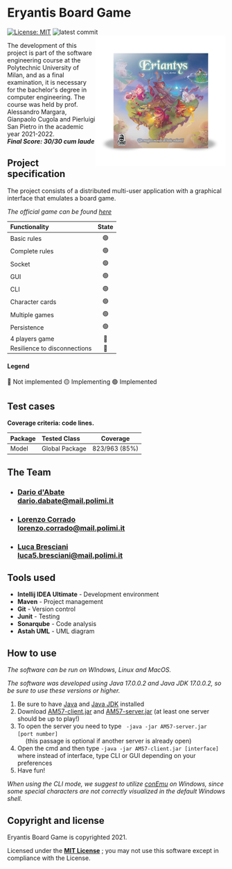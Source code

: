 # Eryantis Board Game

[![License: MIT](https://img.shields.io/badge/License-MIT-blue.svg)](https://opensource.org/licenses/MIT)
![latest commit](https://img.shields.io/github/last-commit/DariodAbate/ingsw2022-AM57?color=red)
<img src="assets/Eriantys_scatolaFrontombra-600x600.png" width=300px height=300px align="right" />

The development of this project is part of the software engineering course at the Polytechnic University of Milan, and as a final examination, it is necessary for the bachelor's degree in computer engineering. The course was held by prof. Alessandro Margara, Gianpaolo Cugola and Pierluigi San Pietro in the academic year 2021-2022.<br>
***Final Score: 30/30 cum laude***

## Project specification

<p>The project consists of a distributed multi-user application with a graphical interface that emulates a board game.</p>
<p><em>The official game can be found <a href="https://craniointernational.com/products/eriantys/">here</a></em></p>

| Functionality                | State |
|:-----------------------------|:-----:|
| Basic rules                  |  🟢   |
| Complete rules               |  🟢   |
| Socket                       |  🟢   |
| GUI                          |  🟢   |
| CLI                          |  🟢   |
| Character cards              |  🟢   |
| Multiple games               |  🟢   |
| Persistence                  |  🟢   |
| 4 players game               |  🔴   |
| Resilience to disconnections |  🔴   |

#### Legend
  
🔴 Not implemented
🟡 Implementing
🟢 Implemented

## Test cases

**Coverage criteria: code lines.**

| Package | Tested Class   |   Coverage    |
|:--------|:---------------|:-------------:|
| Model   | Global Package | 823/963 (85%) |


## The Team
- ### [Dario d'Abate](https://github.com/DariodAbate)<br/>dario.dabate@mail.polimi.it
- ### [Lorenzo Corrado](https://github.com/Lerrylore)<br/>lorenzo.corrado@mail.polimi.it 
- ### [Luca Bresciani](https://github.com/BrescianiLuca)<br/>luca5.bresciani@mail.polimi.it


## Tools used

- **Intellij IDEA Ultimate** - Development environment
- **Maven** - Project management
- **Git** - Version control
- **Junit** - Testing
- **Sonarqube** - Code analysis
- **Astah UML** - UML diagram

## How to use
<p><em>The software can be run on WIndows, Linux and MacOS.</em></p>
<p><em>The software was developed using Java 17.0.0.2 and Java JDK 17.0.0.2, so be sure to use these versions or higher.</em></p>

<ol>
  <li>Be sure to have <a href="https://www.java.com/it/download/">Java</a> and <a href="https://www.oracle.com/java/technologies/javase/jdk17-archive-downloads.html"> Java JDK</a> installed</li>
  <li>Download <a href="https://github.com/DariodAbate/ingsw2022-AM57/blob/master/deliveries/AM57-client.jar">AM57-client.jar</a> and <a 
  href="https://github.com/DariodAbate/ingsw2022-AM57/blob/master/deliveries/AM57-server.jar">AM57-server.jar</a> (at least one server should be up to play!)
  </li>
  <li>To open the server you need to type <code> -java -jar AM57-server.jar [port number] 
  </code> (this passage is optional if another server is already open)</li>
  <li>Open the cmd and then type <code>-java -jar AM57-client.jar [interface] </code>  where 
  instead of interface, type CLI or GUI depending on your preferences</li>
  <li>Have fun! </li>
</ol>
  
<p><em>When using the CLI mode, we suggest to utilize <a href="https://conemu.github.io">conEmu</a> on Windows, since some special characters are not correctly visualized in the default Windows shell.</em></p>

## Copyright and license

Eryantis Board Game is copyrighted 2021.

Licensed under the **[MIT License](https://github.com/DariodAbate/ingsw2022-AM57/blob/master/LICENSE)** ;
you may not use this software except in compliance with the License.

